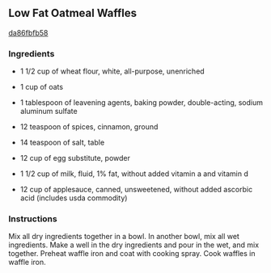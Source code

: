 ## Low Fat Oatmeal Waffles

[da86fbfb58](http://www.food.com/recipe/low-fat-oatmeal-waffles-122061)

### Ingredients

 - 1 1/2 cup of wheat flour, white, all-purpose, unenriched

 - 1 cup of oats

 - 1 tablespoon of leavening agents, baking powder, double-acting, sodium aluminum sulfate

 - 12 teaspoon of spices, cinnamon, ground

 - 14 teaspoon of salt, table

 - 12 cup of egg substitute, powder

 - 1 1/2 cup of milk, fluid, 1% fat, without added vitamin a and vitamin d

 - 12 cup of applesauce, canned, unsweetened, without added ascorbic acid (includes usda commodity)

### Instructions

Mix all dry ingredients together in a bowl. In another bowl, mix all wet ingredients. Make a well in the dry ingredients and pour in the wet, and mix together. Preheat waffle iron and coat with cooking spray. Cook waffles in waffle iron.